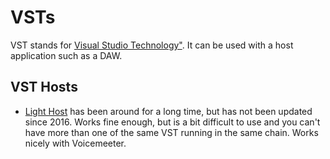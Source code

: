 # VSTs

VST stands for [Visual Studio
Technology"](https://en.wikipedia.org/wiki/Virtual_Studio_Technology). It can be
used with a host application such as a DAW.

## VST Hosts

- [Light Host](https://github.com/rolandoislas/LightHost/) has been around for a
  long time, but has not been updated since 2016. Works fine enough, but is a
  bit difficult to use and you can't have more than one of the same VST
  running in the same chain. Works nicely with Voicemeeter.

